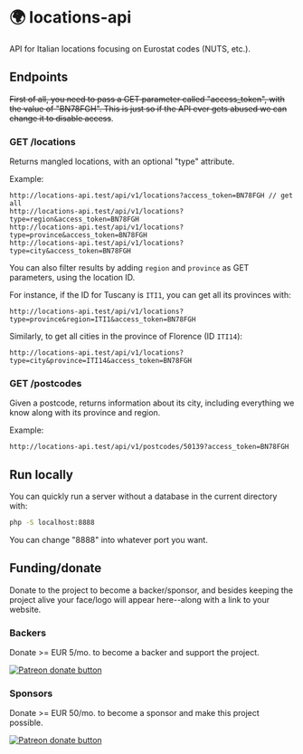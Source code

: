 # 🌍 locations-api

API for Italian locations focusing on Eurostat codes (NUTS, etc.).

## Endpoints

~~First of all, you need to pass a GET parameter called "access_token", with the value of "BN78FGH". This is just so if the API ever gets abused we can change it to disable access~~.

### GET /locations

Returns mangled locations, with an optional "type" attribute.

Example:

```
http://locations-api.test/api/v1/locations?access_token=BN78FGH // get all
http://locations-api.test/api/v1/locations?type=region&access_token=BN78FGH
http://locations-api.test/api/v1/locations?type=province&access_token=BN78FGH
http://locations-api.test/api/v1/locations?type=city&access_token=BN78FGH
```

You can also filter results by adding `region` and `province` as GET parameters, using the location ID.

For instance, if the ID for Tuscany is `ITI1`, you can get all its provinces with:

```
http://locations-api.test/api/v1/locations?type=province&region=ITI1&access_token=BN78FGH
```

Similarly, to get all cities in the province of Florence (ID `ITI14`):

```
http://locations-api.test/api/v1/locations?type=city&province=ITI14&access_token=BN78FGH
```

### GET /postcodes

Given a postcode, returns information about its city, including everything we know along with its province and region.

Example:

```
http://locations-api.test/api/v1/postcodes/50139?access_token=BN78FGH
```

## Run locally

You can quickly run a server without a database in the current directory with:

```bash
php -S localhost:8888
```

You can change "8888" into whatever port you want.
## Funding/donate
Donate to the project to become a backer/sponsor, and besides keeping the project alive your face/logo will appear here--along with a link to your website.

### Backers

Donate >= EUR 5/mo. to become a backer and support the project.

<span class="badge-patreon"><a href="https://www.patreon.com/bePatron?c=1739321" title="Donate to this project using Patreon"><img src="https://img.shields.io/badge/patreon-donate-yellow.svg" alt="Patreon donate button" /></a></span>

### Sponsors

Donate >= EUR 50/mo. to become a sponsor and make this project possible.

<span class="badge-patreon"><a href="https://www.patreon.com/bePatron?c=1739321" title="Donate to this project using Patreon"><img src="https://img.shields.io/badge/patreon-donate-yellow.svg" alt="Patreon donate button" /></a></span>
